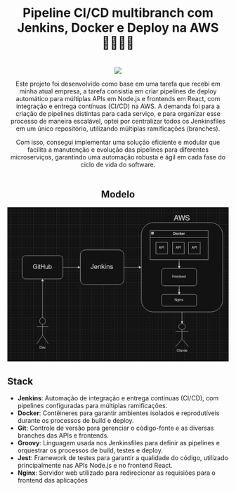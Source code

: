 <div align="center">
<h1> Pipeline CI/CD multibranch com Jenkins, Docker e Deploy na AWS 🤵🏻‍♂️🐳</h1>  <br>

<img src="https://www.jenkins.io/images/logos/jenkins/jenkins.svg" align="center" />

Este projeto foi desenvolvido como base em uma tarefa que recebi em minha atual empresa, a tarefa consistia em criar pipelines de deploy automático para múltiplas APIs em Node.js e frontends em React, com integração e entrega contínuas (CI/CD) na AWS. A demanda foi para a criação de pipelines distintas para cada serviço, e para organizar esse processo de maneira escalável, optei por centralizar todos os Jenkinsfiles em um único repositório, utilizando múltiplas ramificações (branches).

Com isso, consegui implementar uma solução eficiente e modular que facilita a manutenção e evolução das pipelines para diferentes microserviços, garantindo uma automação robusta e ágil em cada fase do ciclo de vida do software.<br><br>

<h2>Modelo</h2>
<img src="https://github.com/andradesysadmin/multibranch_jenkins_pipelines/blob/main/modelo.png">

</div>

<h2>Stack</h2>

- **Jenkins**: Automação de integração e entrega contínuas (CI/CD), com pipelines configuradas para múltiplas ramificações.
- **Docker**: Contêineres para garantir ambientes isolados e reprodutíveis durante os processos de build e deploy.
- **Git**: Controle de versão para gerenciar o código-fonte e as diversas branches das APIs e frontends.
- **Groovy**: Linguagem usada nos Jenkinsfiles para definir as pipelines e orquestrar os processos de build, testes e deploy.
- **Jest**: Framework de testes para garantir a qualidade do código, utilizado principalmente nas APIs Node.js e no frontend React.
- **Nginx**: Servidor web utilizado para redirecionar as requisiões para o frontend das aplicações 
